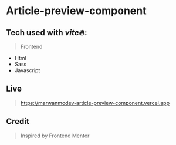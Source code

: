 # Article-preview-component

## Tech used with *vite*🔥:

> Frontend

-   Html
-   Sass
-   Javascript

## Live

> https://marwanmodev-article-preview-component.vercel.app

## Credit

> Inspired by Frontend Mentor